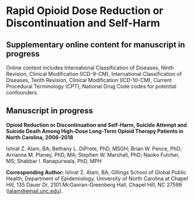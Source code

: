 # Rapid Opioid Dose Reduction or Discontinuation and Self-Harm
## Supplementary online content for manuscript in progress
Online content includes International Classification of Diseases, Ninth Revision, Clinical Modification (ICD-9-CM), International Classification of Diseases, Tenth Revision, Clinical Modification (ICD-10-CM), Current Procedural Terminology (CPT), National Drug Code codes for potential confounders.

## Manuscript in progress
**Opioid Reduction or Discontinuation and Self-Harm, Suicide Attempt and Suicide Death Among High-Dose Long-Term Opioid Therapy Patients in North Carolina, 2006-2018**

Ishrat Z. Alam, BA; Bethany L. DiPrete, PhD, MSGH; Brian W. Pence, PhD; Arrianna M. Planey, PhD, MA; Stephen W. Marshall, PhD; Naoko Fulcher, MS; Shabbar I. Ranapurwala, PhD, MPH

**Corresponding Author:** Ishrat Z. Alam, BA, Gillings School of Global Public Health, Department of Epidemiology, University of North Carolina at Chapel Hill, 135 Dauer Dr, 2101 McGavran-Greenberg Hall, Chapel Hill, NC 27599 (ialam@email.unc.edu). 
